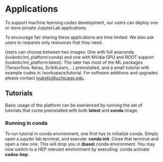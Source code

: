 # Applications

To support machine learning codes development, our users can deploy one or more private JupyterLab applications.

To encourage fair sharing these applications are time limited. We also ask users to requests only resources that they need.

Users can choose between two images: One with full anaconda (ivukotic/ml_platform:conda) and one with NVidia GPU and ROOT support (ivukotic/ml_platform:latest). The later has most of the ML packages (Tensorflow, Keras, ScikitLearn,...) preinstalled, and a small tutorial with example codes in /workspace/tutorial.
For software additions and upgrades please contact ivukotic@uchicago.edu.

## Tutorials

Basic usage of the platform can be exerienced by running the set of tutorials that come preinstalled with both __latest__ and __conda__ image.

### Running in conda

To run tutorial in conda environment, one first has to initialize conda. Simply open a jupyter lab terminal, and execute: __conda init__. Close that terminal and open a new one. This will drop you in __(base)__ conda environment. You may now switch to a HEP relevant environment by executing: conda activate __codas-hep__.
